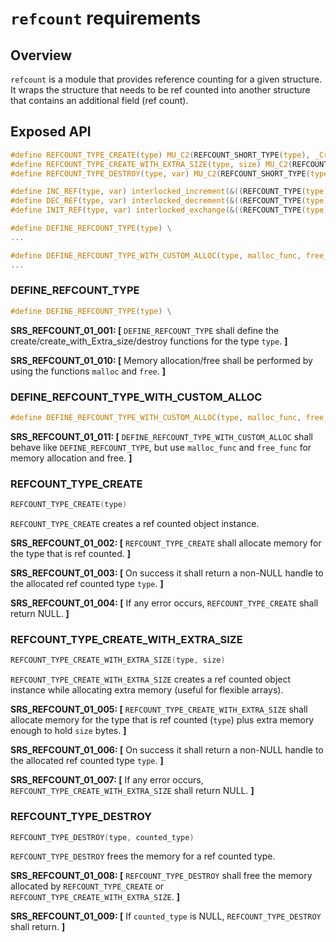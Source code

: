`refcount` requirements
================

## Overview

`refcount` is a module that provides reference counting for a given structure.
It wraps the structure that needs to be ref counted into another structure that contains an additional field (ref count).

## Exposed API

```c
#define REFCOUNT_TYPE_CREATE(type) MU_C2(REFCOUNT_SHORT_TYPE(type), _Create)()
#define REFCOUNT_TYPE_CREATE_WITH_EXTRA_SIZE(type, size) MU_C2(REFCOUNT_SHORT_TYPE(type), _Create_With_Extra_Size)(size)
#define REFCOUNT_TYPE_DESTROY(type, var) MU_C2(REFCOUNT_SHORT_TYPE(type), _Destroy)(var)

#define INC_REF(type, var) interlocked_increment(&((REFCOUNT_TYPE(type)*)((unsigned char*)var - offsetof(REFCOUNT_TYPE(type), counted)))->count)
#define DEC_REF(type, var) interlocked_decrement(&((REFCOUNT_TYPE(type)*)((unsigned char*)var - offsetof(REFCOUNT_TYPE(type), counted)))->count)
#define INIT_REF(type, var) interlocked_exchange(&((REFCOUNT_TYPE(type)*)((unsigned char*)var - offsetof(REFCOUNT_TYPE(type), counted)))->count, 1)

#define DEFINE_REFCOUNT_TYPE(type) \
...

#define DEFINE_REFCOUNT_TYPE_WITH_CUSTOM_ALLOC(type, malloc_func, free_func) \
...
```

### DEFINE_REFCOUNT_TYPE

```c
#define DEFINE_REFCOUNT_TYPE(type) \
```

**SRS_REFCOUNT_01_001: [** `DEFINE_REFCOUNT_TYPE` shall define the create/create_with_Extra_size/destroy functions for the type `type`. **]**

**SRS_REFCOUNT_01_010: [** Memory allocation/free shall be performed by using the functions `malloc` and `free`. **]**

### DEFINE_REFCOUNT_TYPE_WITH_CUSTOM_ALLOC

```c
#define DEFINE_REFCOUNT_TYPE_WITH_CUSTOM_ALLOC(type, malloc_func, free_func) \
```

**SRS_REFCOUNT_01_011: [** `DEFINE_REFCOUNT_TYPE_WITH_CUSTOM_ALLOC` shall behave like `DEFINE_REFCOUNT_TYPE`, but use `malloc_func` and `free_func` for memory allocation and free.  **]**

### REFCOUNT_TYPE_CREATE

```c
REFCOUNT_TYPE_CREATE(type)
```

`REFCOUNT_TYPE_CREATE` creates a ref counted object instance.

**SRS_REFCOUNT_01_002: [** `REFCOUNT_TYPE_CREATE` shall allocate memory for the type that is ref counted. **]**

**SRS_REFCOUNT_01_003: [** On success it shall return a non-NULL handle to the allocated ref counted type `type`. **]**

**SRS_REFCOUNT_01_004: [** If any error occurs, `REFCOUNT_TYPE_CREATE` shall return NULL. **]**

### REFCOUNT_TYPE_CREATE_WITH_EXTRA_SIZE

```c
REFCOUNT_TYPE_CREATE_WITH_EXTRA_SIZE(type, size)
```

`REFCOUNT_TYPE_CREATE_WITH_EXTRA_SIZE` creates a ref counted object instance while allocating extra memory (useful for flexible arrays).

**SRS_REFCOUNT_01_005: [** `REFCOUNT_TYPE_CREATE_WITH_EXTRA_SIZE` shall allocate memory for the type that is ref counted (`type`) plus extra memory enough to hold `size` bytes. **]**

**SRS_REFCOUNT_01_006: [** On success it shall return a non-NULL handle to the allocated ref counted type `type`. **]**

**SRS_REFCOUNT_01_007: [** If any error occurs, `REFCOUNT_TYPE_CREATE_WITH_EXTRA_SIZE` shall return NULL. **]**

### REFCOUNT_TYPE_DESTROY

```c
REFCOUNT_TYPE_DESTROY(type, counted_type)
```

`REFCOUNT_TYPE_DESTROY` frees the memory for a ref counted type.

**SRS_REFCOUNT_01_008: [** `REFCOUNT_TYPE_DESTROY` shall free the memory allocated by `REFCOUNT_TYPE_CREATE` or `REFCOUNT_TYPE_CREATE_WITH_EXTRA_SIZE`. **]**

**SRS_REFCOUNT_01_009: [** If `counted_type` is NULL, `REFCOUNT_TYPE_DESTROY` shall return. **]**

